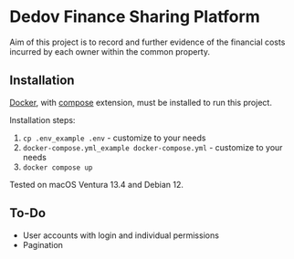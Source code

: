 # Dedov Finance Sharing Platform

Aim of this project is to record and further evidence of the financial costs incurred by each owner within the common property.

## Installation

[Docker](https://docs.docker.com/engine/install/), with [compose](https://docs.docker.com/compose/install/) extension, must be installed to run this project.

Installation steps:
1. `cp .env_example .env` - customize to your needs
2. `docker-compose.yml_example docker-compose.yml` - customize to your needs
3. `docker compose up`

Tested on macOS Ventura 13.4 and Debian 12.

## To-Do
- User accounts with login and individual permissions
- Pagination